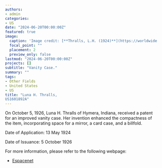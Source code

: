 ```yaml
---
authors:
- admin
categories:
- US
date: "2024-06-20T00:00:00Z"
featured: true
image:
  caption: 'Image credit: [**Thralls, L.H. (1924)**](https://worldwide.espacenet.com/patent/search/family/024864211/publication/US1601892A?q=pn%3DUS1601892A)'
  focal_point: ""
  placement: 2
  preview_only: false
lastmod: "2024-06-20T00:00:00Z"
projects: []
subtitle: "Vanity Case."
summary: ""
tags:
- Other Fields
- United States 
- US
title: "Luna H. Thralls, 
US1601892A"
---
```


On October 5, 1926, Luna H. Thralls of Hymera, Indiana, received a patent for an improved vanity case. Her invention enhanced the compactness of the item, incorporating space for a mirror, a card case, and a billfold.

Date of Application: 13 May 1924

Date of Issuance: 5 October 1926

For more information, please refer to the following webpage: 

- [Espacenet](https://worldwide.espacenet.com/patent/search/family/024864211/publication/US1601892A?q=pn%3DUS1601892A)
